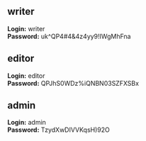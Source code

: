 ## writer
**Login:** writer  
**Password:** uk^QP4#4&4z4yy9!IWgMhFna

## editor
**Login:** editor  
**Password:** QPJhS0WDz%iQNBN03SZFXSBx

## admin
**Login:** admin  
**Password:** TzydXwDIVVKqsH)92O